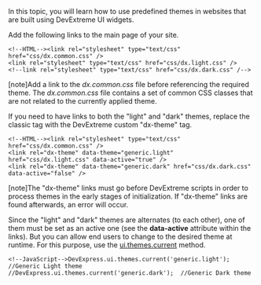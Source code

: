 In this topic, you will learn how to use predefined themes in websites that are built using DevExtreme UI widgets.

Add the following links to the main page of your site.

	<!--HTML--><link rel="stylesheet" type="text/css" href="css/dx.common.css" />
	<link rel="stylesheet" type="text/css" href="css/dx.light.css" />
	<!--link rel="stylesheet" type="text/css" href="css/dx.dark.css" /-->


[note]Add a link to the *dx.common.css* file before referencing the required theme. The *dx.common.css* file contains a set of common CSS classes that are not related to the currently applied theme.

If you need to have links to both the "light" and "dark" themes, replace the classic <link rel="stylesheet"> tag with the DevExtreme custom "dx-theme" tag.

	<!--HTML--><link rel="stylesheet" type="text/css" href="css/dx.common.css" />
	<link rel="dx-theme" data-theme="generic.light" href="css/dx.light.css" data-active="true" />
	<link rel="dx-theme" data-theme="generic.dark" href="css/dx.dark.css" data-active="false" />

[note]The "dx-theme" links must go before DevExtreme scripts in order to process themes in the early stages of initialization. If "dx-theme" links are found afterwards, an error will occur.

Since the "light" and "dark" themes are alternates (to each other), one of them must be set as an active one (see the **data-active** attribute within the links). But you can allow end users to change to the desired theme at runtime. For this purpose, use the [ui.themes.current](/api-reference/50%20Common/utils/ui/themes/3%20Methods/current(themeName).md '/Documentation/ApiReference/Common/Utils/ui/themes/Methods/#currentthemeName') method.

	<!--JavaScript-->DevExpress.ui.themes.current('generic.light');  //Generic Light theme
	//DevExpress.ui.themes.current('generic.dark');  //Generic Dark theme 